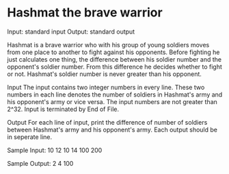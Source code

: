 # Hashmat the brave warrior
Input: standard input
Output: standard output
 
Hashmat is a brave warrior who with his group of young soldiers moves from one place to another to fight against his opponents. Before fighting he just calculates one thing, the difference between his soldier number and the opponent's soldier number. From this difference he decides whether to fight or not. Hashmat's soldier number is never greater than his opponent.

Input
The input contains two integer numbers in every line. These two numbers in each line denotes the number of soldiers in Hashmat's army and his opponent's army or vice versa. The input numbers are not greater than 2^32. Input is terminated by End of File.
 
Output
 For each line of input, print the difference of number of soldiers between Hashmat's army and his opponent's army. Each output should be in seperate line.
 
Sample Input:
10 12
10 14
100 200
 
Sample Output:
2
4
100

